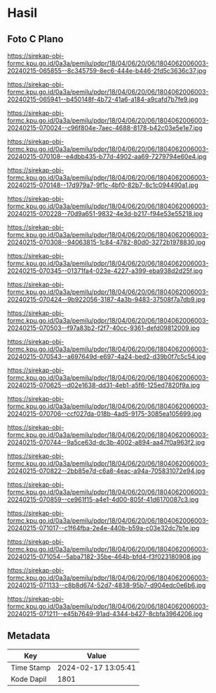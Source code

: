 # Hasil

## Foto C Plano

https://sirekap-obj-formc.kpu.go.id/0a3a/pemilu/pdpr/18/04/06/20/06/1804062006003-20240215-065855--8c345759-8ec6-444e-b446-2fd5c3636c37.jpg

https://sirekap-obj-formc.kpu.go.id/0a3a/pemilu/pdpr/18/04/06/20/06/1804062006003-20240215-065941--b450148f-4b72-41a6-a184-a9cafd7b7fe9.jpg

https://sirekap-obj-formc.kpu.go.id/0a3a/pemilu/pdpr/18/04/06/20/06/1804062006003-20240215-070024--c96f804e-7aec-4688-8178-b42c03e5e1e7.jpg

https://sirekap-obj-formc.kpu.go.id/0a3a/pemilu/pdpr/18/04/06/20/06/1804062006003-20240215-070108--e4dbb435-b77d-4902-aa69-7279794e60e4.jpg

https://sirekap-obj-formc.kpu.go.id/0a3a/pemilu/pdpr/18/04/06/20/06/1804062006003-20240215-070148--17d979a7-9f1c-4bf0-82b7-8c1c094490a1.jpg

https://sirekap-obj-formc.kpu.go.id/0a3a/pemilu/pdpr/18/04/06/20/06/1804062006003-20240215-070228--70d9a651-9832-4e3d-b217-f94e53e55218.jpg

https://sirekap-obj-formc.kpu.go.id/0a3a/pemilu/pdpr/18/04/06/20/06/1804062006003-20240215-070308--94063815-1c84-4782-80d0-3272b1978830.jpg

https://sirekap-obj-formc.kpu.go.id/0a3a/pemilu/pdpr/18/04/06/20/06/1804062006003-20240215-070345--01371fa4-023e-4227-a399-eba938d2d25f.jpg

https://sirekap-obj-formc.kpu.go.id/0a3a/pemilu/pdpr/18/04/06/20/06/1804062006003-20240215-070424--9b922056-3187-4a3b-9483-37508f7a7db9.jpg

https://sirekap-obj-formc.kpu.go.id/0a3a/pemilu/pdpr/18/04/06/20/06/1804062006003-20240215-070503--f97a83b2-f2f7-40cc-9361-defd09812009.jpg

https://sirekap-obj-formc.kpu.go.id/0a3a/pemilu/pdpr/18/04/06/20/06/1804062006003-20240215-070543--a697649d-e697-4a24-bed2-d39b0f7c5c54.jpg

https://sirekap-obj-formc.kpu.go.id/0a3a/pemilu/pdpr/18/04/06/20/06/1804062006003-20240215-070625--d02e1638-dd31-4eb1-a5f6-125ed7820f9a.jpg

https://sirekap-obj-formc.kpu.go.id/0a3a/pemilu/pdpr/18/04/06/20/06/1804062006003-20240215-070706--ccf027da-018b-4ad5-9175-3085ea105699.jpg

https://sirekap-obj-formc.kpu.go.id/0a3a/pemilu/pdpr/18/04/06/20/06/1804062006003-20240215-070744--9a5ce63d-dc3b-4002-a894-aa47f0a963f2.jpg

https://sirekap-obj-formc.kpu.go.id/0a3a/pemilu/pdpr/18/04/06/20/06/1804062006003-20240215-070822--2bb85e7d-c6a8-4eac-a94a-705831072e94.jpg

https://sirekap-obj-formc.kpu.go.id/0a3a/pemilu/pdpr/18/04/06/20/06/1804062006003-20240215-070859--ce961f15-a4e1-4d00-805f-41d6170087c3.jpg

https://sirekap-obj-formc.kpu.go.id/0a3a/pemilu/pdpr/18/04/06/20/06/1804062006003-20240215-071017--c1f64fba-2e4e-440b-b59a-c03e32dc7b1e.jpg

https://sirekap-obj-formc.kpu.go.id/0a3a/pemilu/pdpr/18/04/06/20/06/1804062006003-20240215-071054--5aba7182-35be-464b-bfd4-f3f023180908.jpg

https://sirekap-obj-formc.kpu.go.id/0a3a/pemilu/pdpr/18/04/06/20/06/1804062006003-20240215-071133--c8b8d674-52d7-4838-95b7-d904edc0e6b6.jpg

https://sirekap-obj-formc.kpu.go.id/0a3a/pemilu/pdpr/18/04/06/20/06/1804062006003-20240215-071211--e45b7649-91ad-4344-b427-8cbfa3964206.jpg


## Metadata

| Key        | Value               |
| ---------- | ------------------- |
| Time Stamp | 2024-02-17 13:05:41 |
| Kode Dapil | 1801                |



